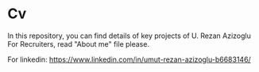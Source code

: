 # Cv
In this repository, you can find details of key projects of U. Rezan Azizoglu
For Recruiters, read "About me" file please.

For linkedin: https://www.linkedin.com/in/umut-rezan-azizoglu-b6683146/
